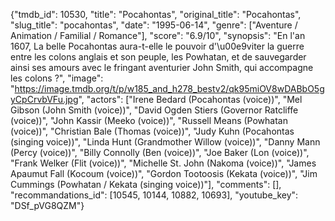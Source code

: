 {"tmdb_id": 10530, "title": "Pocahontas", "original_title": "Pocahontas", "slug_title": "pocahontas", "date": "1995-06-14", "genre": ["Aventure / Animation / Familial / Romance"], "score": "6.9/10", "synopsis": "En l'an 1607, La belle Pocahontas aura-t-elle le pouvoir d'\u00e9viter la guerre entre les colons anglais et son peuple, les Powhatan, et de sauvegarder ainsi ses amours avec le fringant aventurier John Smith, qui accompagne les colons ?", "image": "https://image.tmdb.org/t/p/w185_and_h278_bestv2/qk95miOV8wDABbO5gyCpCrvbVFu.jpg", "actors": ["Irene Bedard (Pocahontas (voice))", "Mel Gibson (John Smith (voice))", "David Ogden Stiers (Governor Ratcliffe (voice))", "John Kassir (Meeko (voice))", "Russell Means (Powhatan (voice))", "Christian Bale (Thomas (voice))", "Judy Kuhn (Pocahontas (singing voice))", "Linda Hunt (Grandmother Willow (voice))", "Danny Mann (Percy (voice))", "Billy Connolly (Ben (voice))", "Joe Baker (Lon (voice))", "Frank Welker (Flit (voice))", "Michelle St. John (Nakoma (voice))", "James Apaumut Fall (Kocoum (voice))", "Gordon Tootoosis (Kekata (voice))", "Jim Cummings (Powhatan / Kekata (singing voice))"], "comments": [], "recommandations_id": [10545, 10144, 10882, 10693], "youtube_key": "DSf_pVG8QZM"}